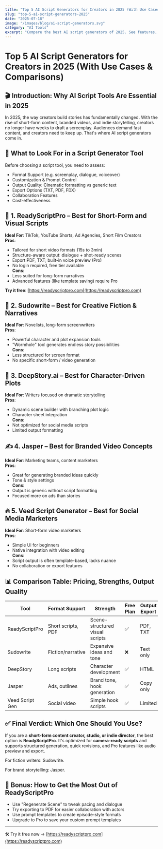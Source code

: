 ```yaml
---
title: "Top 5 AI Script Generators for Creators in 2025 (With Use Cases & Comparisons)"
slug: "top-5-ai-script-generators-2025"
date: "2025-07-18"
image: "/images/blog/ai-script-generators.svg"
category: "AI Tools"
excerpt: "Compare the best AI script generators of 2025. See features, pricing, and which tool works best for your content."
---
```


# Top 5 AI Script Generators for Creators in 2025 (With Use Cases & Comparisons)

## 🎬 Introduction: Why AI Script Tools Are Essential in 2025

In 2025, the way creators build stories has fundamentally changed. With the rise of short-form content, branded videos, and indie storytelling, creators no longer have weeks to draft a screenplay. Audiences demand fast content, and creators need to keep up. That's where AI script generators come in.

## 🧠 What to Look For in a Script Generator Tool

Before choosing a script tool, you need to assess:
- Format Support (e.g. screenplay, dialogue, voiceover)
- Customization & Prompt Control
- Output Quality: Cinematic formatting vs generic text
- Export Options (TXT, PDF, FDX)
- Collaboration Features
- Cost-effectiveness

## 🥇 1. ReadyScriptPro – Best for Short-Form and Visual Scripts

**Ideal For**: TikTok, YouTube Shorts, Ad Agencies, Short Film Creators  
**Pros**:
- Tailored for short video formats (15s to 3min)
- Structure-aware output: dialogue + shot-ready scenes
- Export PDF, TXT; built-in voice preview (Pro)
- No login required, free tier available  
**Cons**:
- Less suited for long-form narratives
- Advanced features (like template saving) require Pro

**Try it free**: [https://readyscriptpro.com](https://readyscriptpro.com)

## 🥈 2. Sudowrite – Best for Creative Fiction & Narratives

**Ideal For**: Novelists, long-form screenwriters  
**Pros**:
- Powerful character and plot expansion tools
- "Wormhole" tool generates endless story possibilities  
**Cons**:
- Less structured for screen format
- No specific short-form / video generation

## 🥉 3. DeepStory.ai – Best for Character-Driven Plots

**Ideal For**: Writers focused on dramatic storytelling  
**Pros**:
- Dynamic scene builder with branching plot logic
- Character sheet integration  
**Cons**:
- Not optimized for social media scripts
- Limited output formatting

## ✍️ 4. Jasper – Best for Branded Video Concepts

**Ideal For**: Marketing teams, content marketers  
**Pros**:
- Great for generating branded ideas quickly
- Tone & style settings  
**Cons**:
- Output is generic without script formatting
- Focused more on ads than stories

## 🔥 5. Veed Script Generator – Best for Social Media Marketers

**Ideal For**: Short-form video marketers  
**Pros**:
- Simple UI for beginners
- Native integration with video editing  
**Cons**:
- Script output is often template-based, lacks nuance
- No collaboration or export features

## 📊 Comparison Table: Pricing, Strengths, Output Quality

| Tool              | Format Support     | Strength                        | Free Plan | Output Export |
|-------------------|--------------------|----------------------------------|-----------|----------------|
| ReadyScriptPro    | Short scripts, PDF | Scene-structured visual scripts | ✅        | PDF, TXT       |
| Sudowrite         | Fiction/narrative  | Expansive ideas and tone        | ❌        | Text only      |
| DeepStory         | Long scripts       | Character development            | ✅        | HTML           |
| Jasper            | Ads, outlines      | Brand tone, hook generation      | ✅        | Copy only      |
| Veed Script Gen   | Social video       | Simple hook scripts              | ✅        | Limited        |

## ✅ Final Verdict: Which One Should You Use?

If you are a **short-form content creator, studio, or indie director**, the best option is **ReadyScriptPro**. It's optimized for **camera-ready scripts** and supports structured generation, quick revisions, and Pro features like audio preview and export.

For fiction writers: Sudowrite.

For brand storytelling: Jasper.

## 📢 Bonus: How to Get the Most Out of ReadyScriptPro

- Use "Regenerate Scene" to tweak pacing and dialogue
- Try exporting to PDF for easier collaboration with actors
- Use prompt templates to create episode-style formats
- Upgrade to Pro to save your custom prompt templates

---

🛠 Try it free now → [https://readyscriptpro.com](https://readyscriptpro.com)